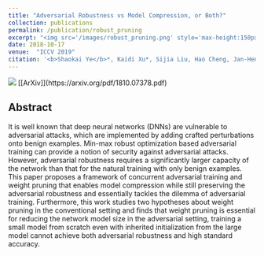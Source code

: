 ```yaml
---
title: "Adversarial Robustness vs Model Compression, or Both?"
collection: publications
permalink: /publication/robust_pruning
excerpt: "<img src='/images/robust_pruning.png' style='max-height:150px;'>"
date: 2018-10-17
venue:  "ICCV 2019"
citation: '<b>Shaokai Ye</b>*, Kaidi Xu*, Sijia Liu, Hao Cheng, Jan-Henrik Lambrechts, Huan Zhang, Aojun Zhou, Kaisheng Ma, Yanzhi Wang, Xue Lin'
---
```


<img src='/images/progressive_comparison.png' style='max-height:300px;'>
[[ArXiv]](https://arxiv.org/pdf/1810.07378.pdf)

## Abstract
It is well known that deep neural networks (DNNs) are vulnerable to adversarial attacks, which are implemented by adding crafted perturbations onto benign examples. Min-max robust optimization based adversarial training can provide a notion of security against adversarial attacks. However, adversarial robustness requires a significantly larger capacity of the network than that for the natural training with only benign examples. This paper proposes a framework of concurrent adversarial training and weight pruning that enables model compression while still preserving the adversarial robustness and essentially tackles the dilemma of adversarial training. Furthermore, this work studies two hypotheses about weight pruning in the conventional setting and finds that weight pruning is essential for reducing the network model size in the adversarial setting, training a small model from scratch even with inherited initialization from the large model cannot achieve both adversarial robustness and high standard accuracy.